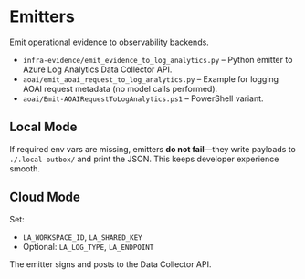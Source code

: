 # Emitters

Emit operational evidence to observability backends.

- `infra-evidence/emit_evidence_to_log_analytics.py` – Python emitter to Azure Log Analytics Data Collector API.
- `aoai/emit_aoai_request_to_log_analytics.py` – Example for logging AOAI request metadata (no model calls performed).
- `aoai/Emit-AOAIRequestToLogAnalytics.ps1` – PowerShell variant.

## Local Mode

If required env vars are missing, emitters **do not fail**—they write payloads to `./.local-outbox/` and print the JSON. This keeps developer experience smooth.

## Cloud Mode

Set:
- `LA_WORKSPACE_ID`, `LA_SHARED_KEY`
- Optional: `LA_LOG_TYPE`, `LA_ENDPOINT`

The emitter signs and posts to the Data Collector API.
